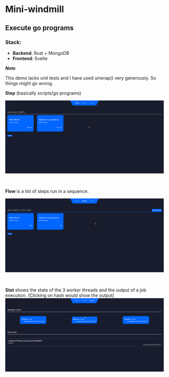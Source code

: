 # Mini-windmill

## Execute go programs

### Stack: 
* **Backend**: Rust + MongoDB
* **Frontend**: Svelte

***Note***

This demo lacks unit tests and I have used unwrap() very generously. So things might go wrong.

**Step** (basically scripts/go programs)

![image info](images/step.png)

<br/>

**Flow** is a list of steps run in a sequence.

![image info](images/flow.png)

<br/>

**Stat** shows the state of the 3 worker threads and the output of a job execution. (Clicking on hash would show the output)
![image info](images/stat.png)

